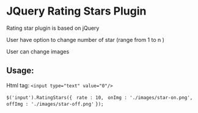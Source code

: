 # JQuery Rating Stars Plugin #
 
Rating star plugin is based on jQuery

User have option to change number of star (range from 1 to n )

User can change images

## Usage: ##
Html tag:
`<input type="text" value="0"/>`

`$('input').RatingStars({`
` rate : 10,`
` onImg : './images/star-on.png',`
` offImg : './images/star-off.png'`
`});`